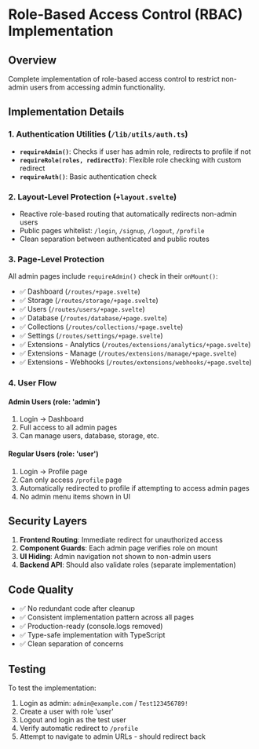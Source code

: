 # Role-Based Access Control (RBAC) Implementation

## Overview
Complete implementation of role-based access control to restrict non-admin users from accessing admin functionality.

## Implementation Details

### 1. Authentication Utilities (`/lib/utils/auth.ts`)
- **`requireAdmin()`**: Checks if user has admin role, redirects to profile if not
- **`requireRole(roles, redirectTo)`**: Flexible role checking with custom redirect
- **`requireAuth()`**: Basic authentication check

### 2. Layout-Level Protection (`+layout.svelte`)
- Reactive role-based routing that automatically redirects non-admin users
- Public pages whitelist: `/login`, `/signup`, `/logout`, `/profile`
- Clean separation between authenticated and public routes

### 3. Page-Level Protection
All admin pages include `requireAdmin()` check in their `onMount()`:
- ✅ Dashboard (`/routes/+page.svelte`)
- ✅ Storage (`/routes/storage/+page.svelte`)
- ✅ Users (`/routes/users/+page.svelte`)
- ✅ Database (`/routes/database/+page.svelte`)
- ✅ Collections (`/routes/collections/+page.svelte`)
- ✅ Settings (`/routes/settings/+page.svelte`)
- ✅ Extensions - Analytics (`/routes/extensions/analytics/+page.svelte`)
- ✅ Extensions - Manage (`/routes/extensions/manage/+page.svelte`)
- ✅ Extensions - Webhooks (`/routes/extensions/webhooks/+page.svelte`)

### 4. User Flow

#### Admin Users (role: 'admin')
1. Login → Dashboard
2. Full access to all admin pages
3. Can manage users, database, storage, etc.

#### Regular Users (role: 'user')
1. Login → Profile page
2. Can only access `/profile` page
3. Automatically redirected to profile if attempting to access admin pages
4. No admin menu items shown in UI

## Security Layers

1. **Frontend Routing**: Immediate redirect for unauthorized access
2. **Component Guards**: Each admin page verifies role on mount
3. **UI Hiding**: Admin navigation not shown to non-admin users
4. **Backend API**: Should also validate roles (separate implementation)

## Code Quality

- ✅ No redundant code after cleanup
- ✅ Consistent implementation pattern across all pages
- ✅ Production-ready (console.logs removed)
- ✅ Type-safe implementation with TypeScript
- ✅ Clean separation of concerns

## Testing

To test the implementation:

1. Login as admin: `admin@example.com` / `Test123456789!`
2. Create a user with role 'user'
3. Logout and login as the test user
4. Verify automatic redirect to `/profile`
5. Attempt to navigate to admin URLs - should redirect back
